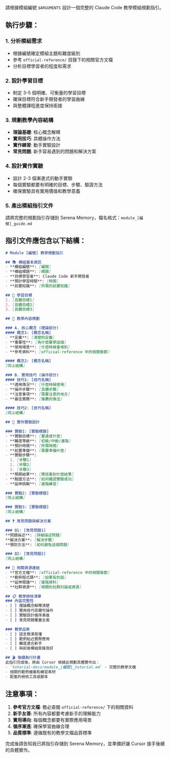 請根據模組編號 `$ARGUMENTS` 設計一個完整的 Claude Code 教學模組規劃指引。

## 執行步驟：

### 1. 分析模組需求
- 根據編號確定模組主題和難度級別
- 參考 `official-reference/` 目錄下的相關官方文檔
- 分析目標學習者的程度和需求

### 2. 設計學習目標
- 制定 3-5 個明確、可衡量的學習目標
- 確保目標符合新手開發者的學習曲線
- 與整體課程進度保持銜接

### 3. 規劃教學內容結構
- **理論基礎**: 核心概念解釋
- **實用技巧**: 具體操作方法
- **實作練習**: 動手實驗設計
- **常見問題**: 新手容易遇到的問題和解決方案

### 4. 設計實作實驗
- 設計 2-3 個漸進式的動手實驗
- 每個實驗都要有明確的目標、步驟、驗證方法
- 確保實驗具有實用價值和教學意義

### 5. 產出模組指引文件
請將完整的規劃指引存儲到 Serena Memory，檔名格式：`module_[編號]_guide.md`

## 指引文件應包含以下結構：

```markdown
# Module [編號] 教學規劃指引

## 📚 模組基本資訊
- **模組編號**: [編號]
- **模組標題**: [標題]
- **目標學習者**: Claude Code 新手開發者
- **預計學習時間**: [時間]
- **前置知識**: [所需的前置知識]

## 🎯 學習目標
1. [具體目標1]
2. [具體目標2]
3. [具體目標3]

## 📖 教學內容規劃

### A. 核心概念 (理論部分)
#### 概念1: [概念名稱]
- **定義**: [清楚的定義]
- **重要性**: [為什麼要學這個]
- **使用場景**: [什麼時候會用到]
- **參考資料**: [official-reference 中的相關章節]

#### 概念2: [概念名稱]
[同上結構]

### B. 實用技巧 (操作部分)
#### 技巧1: [技巧名稱]
- **適用情況**: [什麼時候使用]
- **操作步驟**: [具體步驟]
- **注意事項**: [需要注意的地方]
- **最佳實務**: [推薦的做法]

#### 技巧2: [技巧名稱]
[同上結構]

## 🧪 實作實驗設計

### 實驗1: [實驗標題]
- **實驗目標**: [要達成什麼]
- **難度等級**: [初級/中級/進階]
- **預計時間**: [所需時間]
- **前置準備**: [需要準備什麼]
- **實驗步驟**: 
  1. [步驟1]
  2. [步驟2]
  3. [步驟3]
- **預期結果**: [應該看到什麼結果]
- **驗證方法**: [如何確認實驗成功]
- **延伸挑戰**: [進階練習]

### 實驗2: [實驗標題]
[同上結構]

### 實驗3: [實驗標題]
[同上結構]

## ❓ 常見問題與解決方案

### Q1: [常見問題1]
**問題描述**: [詳細描述問題]
**解決方案**: [解決步驟]
**預防方法**: [如何避免這個問題]

### Q2: [常見問題2]
[同上結構]

## 🔗 相關資源連結
- **官方文檔**: [official-reference 中的相關章節]
- **範例程式碼**: [如果有的話]
- **延伸閱讀**: [進階資料]
- **社群資源**: [相關的社群討論或資源]

## 📋 教學檢核清單
### 內容完整性
- [ ] 理論概念解釋清楚
- [ ] 實用技巧具體可操作
- [ ] 實驗設計循序漸進
- [ ] 常見問題覆蓋全面

### 教學品質
- [ ] 語言簡潔易懂
- [ ] 範例貼近實際應用
- [ ] 難度適合新手
- [ ] 與前後模組銜接良好

## 🎬 後續執行計畫
此指引完成後，將由 Cursor 根據此規劃具體實作出：
- `tutorial-docs/module_[編號]_tutorial.md` - 完整的教學文檔
- 相關的範例檔案和練習素材
- 配套的檢核工具或腳本
```

## 注意事項：
1. **參考官方文檔**: 務必查閱 `official-reference/` 下的相關資料
2. **新手友善**: 所有內容都要考慮新手的理解能力
3. **實用導向**: 每個概念都要有實際應用場景
4. **循序漸進**: 確保學習曲線合理
5. **品質標準**: 遵循既有的教學文檔品質標準

完成後請告知我已將指引存儲到 Serena Memory，並準備好讓 Cursor 接手後續的具體實作。